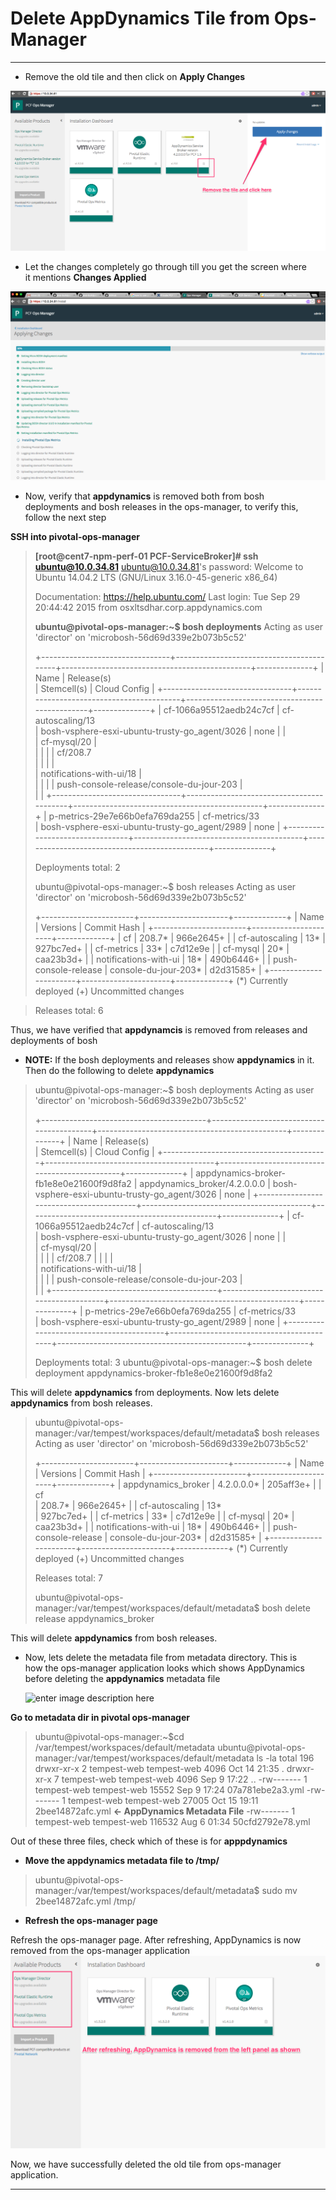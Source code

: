 Delete AppDynamics Tile from Ops-Manager
=================== 
----------
 - Remove the old tile and then click on **Apply Changes**
 
![RemoveOldTile](https://github.com/Appdynamics/PCF-ServiceBroker/blob/master/images/RemoveTile.png)

 - Let the changes completely go through till you get the screen where  
   it mentions **Changes Applied**

![ApplyChanges](https://github.com/Appdynamics/PCF-ServiceBroker/blob/master/images/ApplyChangesOnOpsManager.png)

 - Now, verify that **appdynamics** is removed both from bosh   
   deployments and bosh releases in the ops-manager, to verify this,   
   follow the next step

**SSH into pivotal-ops-manager**

> **[root@cent7-npm-perf-01 PCF-ServiceBroker]# ssh ubuntu@10.0.34.81** ubuntu@10.0.34.81's password: Welcome to Ubuntu 14.04.2 LTS (GNU/Linux
> 3.16.0-45-generic x86_64)
> 
>  Documentation:  https://help.ubuntu.com/ Last login: Tue Sep 29
> 20:44:42 2015 from osxltsdhar.corp.appdynamics.com
> 
> **ubuntu@pivotal-ops-manager:~$ bosh deployments** Acting as user 'director' on 'microbosh-56d69d339e2b073b5c52'
> 
> +--------------------------------+------------------------------------------+-----------------------------------------------+--------------+ | Name                           | Release(s)                         
> | Stemcell(s)                                   | Cloud Config |
> +--------------------------------+------------------------------------------+-----------------------------------------------+--------------+ | cf-1066a95512aedb24c7cf        | cf-autoscaling/13                  
> | bosh-vsphere-esxi-ubuntu-trusty-go_agent/3026 | none         | |    
> | cf-mysql/20                              |                          
> |              | |                                | cf/208.7          
> |                                               |              | |    
> | notifications-with-ui/18                 |                          
> |              | |                                |
> push-console-release/console-du-jour-203 |                            
> |              |
> +--------------------------------+------------------------------------------+-----------------------------------------------+--------------+ | p-metrics-29e7e66b0efa769da255 | cf-metrics/33                      
> | bosh-vsphere-esxi-ubuntu-trusty-go_agent/2989 | none         |
> +--------------------------------+------------------------------------------+-----------------------------------------------+--------------+
> 
> Deployments total: 2
> 
> ubuntu@pivotal-ops-manager:~$ bosh releases
> Acting as user 'director' on 'microbosh-56d69d339e2b073b5c52'
> 
> +-----------------------+----------------------+-------------+
> | Name                  | Versions             | Commit Hash |
> +-----------------------+----------------------+-------------+
> | cf                    | 208.7*               | 966e2645+   |
> | cf-autoscaling        | 13*                  | 927bc7ed+   |
> | cf-metrics            | 33*                  | c7d12e9e    |
> | cf-mysql              | 20*                  | caa23b3d+   |
> | notifications-with-ui | 18*                  | 490b6446+   |
> | push-console-release  | console-du-jour-203* | d2d31585+   |
> +-----------------------+----------------------+-------------+
> (*) Currently deployed
> (+) Uncommitted changes

> Releases total: 6

Thus, we have verified that **appdynamcis**  is removed from releases and deployments of bosh

 - **NOTE:**  If the bosh deployments and releases show **appdynamics** in it. Then do the following to delete **appdynamics**

> ubuntu@pivotal-ops-manager:~$ bosh deployments Acting as user
> 'director' on 'microbosh-56d69d339e2b073b5c52'
> 
> +-----------------------------------------+------------------------------------------+-----------------------------------------------+--------------+ | Name                                    | Release(s)                
> | Stemcell(s)                                   | Cloud Config |
> +-----------------------------------------+------------------------------------------+-----------------------------------------------+--------------+ | appdynamics-broker-fb1e8e0e21600f9d8fa2 |
> appdynamics_broker/4.2.0.0.0             |
> bosh-vsphere-esxi-ubuntu-trusty-go_agent/3026 | none         |
> +-----------------------------------------+------------------------------------------+-----------------------------------------------+--------------+ | cf-1066a95512aedb24c7cf                 | cf-autoscaling/13         
> | bosh-vsphere-esxi-ubuntu-trusty-go_agent/3026 | none         | |    
> | cf-mysql/20                              |                          
> |              | |                                         | cf/208.7 
> |                                               |              | |    
> | notifications-with-ui/18                 |                          
> |              | |                                         |
> push-console-release/console-du-jour-203 |                            
> |              |
> +-----------------------------------------+------------------------------------------+-----------------------------------------------+--------------+ | p-metrics-29e7e66b0efa769da255          | cf-metrics/33             
> | bosh-vsphere-esxi-ubuntu-trusty-go_agent/2989 | none         |
> +-----------------------------------------+------------------------------------------+-----------------------------------------------+--------------+
> 
> Deployments total: 3 ubuntu@pivotal-ops-manager:~$ bosh delete deployment appdynamics-broker-fb1e8e0e21600f9d8fa2

This will delete **appdynamics** from deployments. Now lets delete **appdynamics** from bosh releases.

> ubuntu@pivotal-ops-manager:/var/tempest/workspaces/default/metadata$
> bosh releases Acting as user 'director' on
> 'microbosh-56d69d339e2b073b5c52'
> 
> +-----------------------+----------------------+-------------+ | Name                  | Versions             | Commit Hash |
> +-----------------------+----------------------+-------------+ | appdynamics_broker    | 4.2.0.0.0*           | 205aff3e+   | | cf     
> | 208.7*               | 966e2645+   | | cf-autoscaling        | 13*  
> | 927bc7ed+   | | cf-metrics            | 33*                  |
> c7d12e9e    | | cf-mysql              | 20*                  |
> caa23b3d+   | | notifications-with-ui | 18*                  |
> 490b6446+   | | push-console-release  | console-du-jour-203* |
> d2d31585+   |
> +-----------------------+----------------------+-------------+ (*) Currently deployed (+) Uncommitted changes
> 
> Releases total: 7
> 
> ubuntu@pivotal-ops-manager:/var/tempest/workspaces/default/metadata$
> bosh delete release appdynamics_broker

This will delete **appdynamics** from bosh releases.

 - Now, lets delete the metadata file from metadata directory. This is  
   how the ops-manager application looks which shows AppDynamics before 
   deleting the **appdynamics** metadata file
   
   ![enter image description
   here](https://github.com/Appdynamics/PCF-ServiceBroker/blob/master/images/BeforeRefresh.png)

**Go to metadata dir in pivotal ops-manager**

> ubuntu@pivotal-ops-manager:~$cd
> /var/tempest/workspaces/default/metadata
> ubuntu@pivotal-ops-manager:/var/tempest/workspaces/default/metadata ls
> -la total 196 drwxr-xr-x 2 tempest-web tempest-web   4096 Oct 14 21:35 . drwxr-xr-x 7 tempest-web tempest-web   4096 Sep  9 17:22 ..
> -rw------- 1 tempest-web tempest-web  15552 Sep  9 17:24 07a781ebe2a3.yml
> -rw------- 1 tempest-web tempest-web  27005 Oct 15 19:11 2bee14872afc.yml  **<- AppDynamics Metadata File**
> -rw------- 1 tempest-web tempest-web 116532 Aug  6 01:34 50cfd2792e78.yml

Out of these three files, check which of these is for **apppdynamics**

 - **Move the appdynamics metadata file to /tmp/**

> ubuntu@pivotal-ops-manager:/var/tempest/workspaces/default/metadata$
> sudo mv 2bee14872afc.yml /tmp/

 - **Refresh the ops-manager page**

Refresh the ops-manager page. After refreshing, AppDynamics is now removed from the ops-manager application
![enter image description here](https://github.com/Appdynamics/PCF-ServiceBroker/blob/master/images/RemovedLeftPanel.png)

Now, we have successfully deleted the old tile from ops-manager application.

----------
